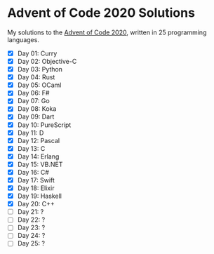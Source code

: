 # Advent of Code 2020 Solutions

My solutions to the [Advent of Code 2020](https://adventofcode.com/2020), written in 25 programming languages.

- [x] Day 01: Curry
- [x] Day 02: Objective-C
- [x] Day 03: Python
- [x] Day 04: Rust
- [x] Day 05: OCaml
- [x] Day 06: F#
- [x] Day 07: Go
- [x] Day 08: Koka
- [x] Day 09: Dart
- [x] Day 10: PureScript
- [x] Day 11: D
- [x] Day 12: Pascal
- [x] Day 13: C
- [x] Day 14: Erlang
- [x] Day 15: VB.NET
- [x] Day 16: C#
- [x] Day 17: Swift
- [x] Day 18: Elixir
- [x] Day 19: Haskell
- [x] Day 20: C++
- [ ] Day 21: ?
- [ ] Day 22: ?
- [ ] Day 23: ?
- [ ] Day 24: ?
- [ ] Day 25: ?
